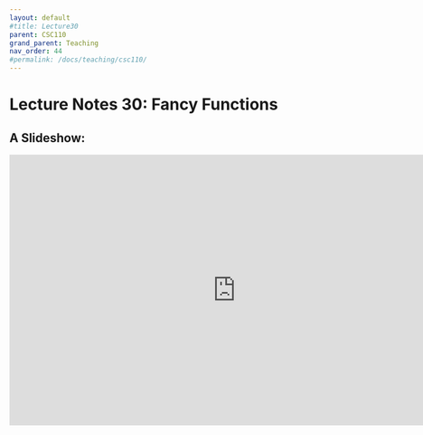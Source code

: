 ```yaml
---
layout: default
#title: Lecture30
parent: CSC110
grand_parent: Teaching
nav_order: 44
#permalink: /docs/teaching/csc110/
---  
```

  

Lecture Notes 30: Fancy Functions
===========================================



A Slideshow:
---------------

<iframe src="https://docs.google.com/presentation/d/e/2PACX-1vTZmO5LH3KJY_qBTBJZIhPTMWXogpnsEPboM5bBultH0LMZ83qDvxTV0czkCJBBsUWPE0po1-aPF0hp/embed?start=false&loop=false&delayms=60000" frameborder="0" width="800" height="479" allowfullscreen="true" mozallowfullscreen="true" webkitallowfullscreen="true"></iframe>
